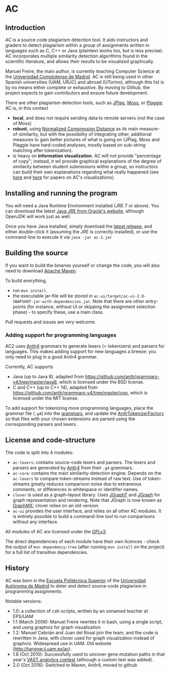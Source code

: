# AC

## Introduction

AC is a source code plagiarism detection tool.
It aids instructors and graders to detect plagiarism within a group of assignments
written in languages such as C, C++ or Java (plaintext works too, but is less precise).
AC incorporates multiple similarity detection algorithms found in the scientific
literature, and allows their results to be visualized graphically.

Manuel Freire, the main author, is currently teaching Computer Science at the [Universidad Complutense de Madrid](http://informatica.ucm.es/). AC is still being used in other Spanish universities (UAM, URJC) and abroad (UTorino), although this list is by no means either complete or exhaustive. By moving to Github, the project expects to gain contributors and ensure future development.

There are other plagiarism detection tools, such as [JPlag](https://github.com/jplag/jplag), [Moss](https://theory.stanford.edu/~aiken/moss/), or [Plaggie](https://www.cs.hut.fi/Software/Plaggie/). AC is, in this context
* **local**, and does not require sending data to remote servers (not the case of Moss)
* **robust**, using [Normalized Compression Distance](https://en.wikipedia.org/wiki/Normalized_compression_distance) as its main measure-of-similarity, but with the possibility of integrating other, additional measures to gain better pictures of what is going on (JPlag, Moss and Plaggie have hard-coded analyses, mostly based on sub-string matching after tokenization).
* is heavy on **information visualization**. AC will not provide "percentage of copy"; instead, it wil provide graphical explanations of the degree of similarity between student submissions within a group, so instructors can build their own explanations regarding what really happened (see [here](http://doi.acm.org/10.1145/1385569.1385644) and [here](http://dx.doi.org/10.1109/VAST.2010.5652834) for papers on AC's visualizations).

## Installing and running the program

You will need a Java Runtime Environment installed (JRE 7 or above).
You can download the latest [Java JRE from Oracle's website](https://java.com/en/download/),
although OpenJDK will work just as well.

Once you have Java installed, simply download the [latest release](https://github.com/manuel-freire/ac2/releases/download/v2.0/ac-2.jar),
and either double-click it (assuming the JRE is correctly installed), or use
the command-line to execute it via `java -jar ac-2.jar`

## Building the source

If you want to build the binaries yourself or change the code, you will also need
to download [Apache Maven](https://maven.apache.org/download.cgi).

To build everything, 
* run `mvn install`. 
* the executable jar-file will be stored in `ac-ui/target/ac-ui-2.0-SNAPSHOT-jar-with-dependencies.jar`. Note that there are other entry-points (for instance, without UI or skipping the assignment selection phase) - to specify these, use a main class.

Pull requests and issues are *very* welcome.

### Adding support for programming languages

AC2 uses [Antlr4](https://github.com/antlr/antlr4) grammars to generate lexers (= tokenizers) and parsers for languages. This makes adding support for new languages a breeze: you only need to plug in a good Antlr4 grammar.

Currently, AC supports
* Java (up to Java 8),
adapted from https://github.com/antlr/grammars-v4/tree/master/java8, which is licensed under the BSD license.
* C and C++ (up to C++ 14),
adapted from https://github.com/antlr/grammars-v4/tree/master/cpp, which is licensed under the MIT license.

To add support for tokenizing more programming languages, place the grammar file (`.g4`) into
the [grammars](https://github.com/manuel-freire/ac2/tree/v2.0/ac-lexers/src/main/antlr4/es/ucm/fdi/ac/lexers), and update the [AntlrTokenizerFactory](https://github.com/manuel-freire/ac2/blob/v2.0/ac-lexers/src/main/java/es/ucm/fdi/ac/parser/AntlrTokenizerFactory.java#L41) so that files with your
chosen extensions are parsed using the corresponding parsers and lexers.

## License and code-structure

The code is split into 4 modules:
 * `ac-lexers`: contains source-code lexers and parsers. The lexers and parsers are generated by [Antlr4](https://github.com/antlr/antlr4) from their `.g4` grammars.
 * `ac-core`: contains the main similarity-detection engine. Depends on the `ac-lexers` to compare token-streams instead of raw text. Use of token-streams greatly reduces comparison noise due to extraneous comments, or differences in whitespace or identifier names.
 * `clover` is used as a graph-layout library. Uses [JGraphT](https://github.com/jgrapht/jgrapht) and [JGraph](https://github.com/jgraph/legacy-jgraph5) for graph representation and rendering.
Note that JGraph is now known as [GraphMX](https://www.jgraph.com/); clover relies on an old version.
 * `ac-ui` provides the user interface, and relies on all other AC modules. It is entirely possible to build a command-line
tool to run comparisons without any interface.

All modules of AC are licensed under the [GPLv3](https://www.gnu.org/licenses/gpl-3.0.en.html).

The direct dependencies of each module have their own licences - check the output of `mvn dependency:tree` (after running `mvn install` on the project) for a full list of transitive dependencies.

## History

AC was born in the [Escuela Politécnica Superior](http://www.uam.es/ss/Satellite/EscuelaPolitecnica/es/home.htm) of the
[Universidad Autónoma de Madrid](http://www.uam.es/ss/Satellite/es/home/) to deter
and detect source-code plagiarism in programming assignments.

Notable versions:
  * 1.0: a collection of csh scripts, written by an unnamed teacher at EPS/UAM
  * 1.1 (March 2006): Manuel Freire rewrites it in bash, using a single script,
  and using graphviz for graph visualization
  * 1.2: Manuel Cebrián and Juan del Rosal join the team, and the code is rewritten
  in Java, with clover used for graph visualization instead of graphviz. Widespread
  use in UAM. Old website (http://tangow.ii.uam.es/ac).
  * 1.8 (Oct 2010): Successfully used to uncover gene mutation paths in that year's [VAST
  analytics contest](http://dx.doi.org/10.1109/VAST.2010.5652834) (although a custom test was added).
  * 2.0 (Oct 2016): Switched to Maven, Antlr4, moved to github
